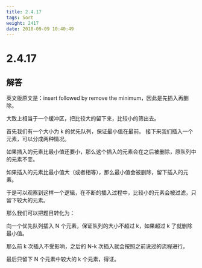 ```yaml
---
title: 2.4.17
tags: Sort
weight: 2417
date: 2018-09-09 10:40:49
---
```


# 2.4.17


## 解答

英文版原文是：insert followed by remove the minimum，因此是先插入再删除。

大致上相当于一个缓冲区，把比较大的留下来，比较小的筛出去。

首先我们有一个大小为 k 的优先队列，保证最小值在最前。
接下来我们插入一个元素，可以分成两种情况。

如果插入的元素比最小值还要小，那么这个插入的元素会在之后被删除，原队列中的元素不变。

如果插入的元素比最小值大（或者相等），那么最小值会被删除，留下插入的元素。

于是可以观察到这样一个逻辑，在不断的插入过程中，比较小的元素会被过滤，只留下较大的元素。

那么我们可以把题目转化为：

向一个优先队列插入 N 个元素，保证队列的大小不超过 k，如果超过 k 了就删除最小值。

那么前 k 次插入不受影响，之后的 N-k 次插入就会按照之前说过的流程进行。

最后只留下 N 个元素中较大的 k 个元素，得证。
